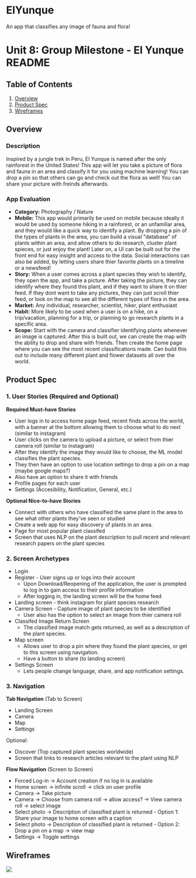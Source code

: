 # ElYunque
An app that classifies any image of fauna and flora! 

Unit 8: Group Milestone - El Yunque README 
===

## Table of Contents
1. [Overview](#Overview)
1. [Product Spec](#Product-Spec)
1. [Wireframes](#Wireframes)

## Overview
### Description
Inspired by a jungle trek in Peru, El Yunque is named after the only rainforest in the United States! This app will let you take a picture of flora and fauna in an area and classify it for you using machine learning! You can drop a pin so that others can go and check out the flora as well! You can share your picture with freinds afterwards. 


### App Evaluation
- **Category:** Photography / Nature 
- **Mobile:** This app would primarily be used on mobile because ideally it would be used by someone hiking in a rainforest, or an unfamiliar area, and they would like a quick way to identify a plant. By dropping a pin of the types of plants in the area, you can build a visual "database" of plants within an area, and allow others to do research, cluster plant spieces, or just enjoy the plant! Later on, a UI can be built out for the front end for easy insight and access to the data. Social interactions can also be added, by letting users share thier favorite plants on a timeline or a newsfeed!
- **Story:** When a user comes across a plant species they wish to identify, they open the app, and take a picture. After taking the picture, they can identify where they found this plant, and if they want to share it on thier feed. If they dont want to take any pictures, they can just scroll thier feed, or look on the map to see all the different types of flora in the area. 
- **Market:** Any individual, researcher, scientist, hiker, plant enthusiast 
- **Habit:** More likely to be used when a user is on a hike, on a trip/vacation, planning for a trip, or planning to go research plants in a specific area. 
- **Scope:** Start with the camera and classifier identifying plants whenever an image is captured. After this is built out, we can create the map with the ability to drop and share with friends. Then create the home page where you can see the most recent classifications made. Can build this out to include many different plant and flower datasets all over the world. 


## Product Spec
### 1. User Stories (Required and Optional)

**Required Must-have Stories**

* User logs in to access home page feed, recent finds across the world, with a banner at the bottom allowing them to choose what to do next (similar to instagram)
* User clicks on the camera to upload a picture, or select from thier camera roll (similar to instagram)
* After they identify the image they would like to choose, the ML model classifies the plant species. 
* They then have an option to use location settings to drop a pin on a map (maybe google maps?) 
* Also have an option to share it with friends
* Profile pages for each user
* Settings (Accesibility, Notification, General, etc.)

**Optional Nice-to-have Stories**

* Connect with others who have classified the same plant in the area to see what other plants they've seen or studied 
* Create a web app for easy discovery of plants in an area. 
* Page for most popular plant classifed 
* Screen that uses NLP on the plant description to pull recent and relevant research papers on the plant species 


### 2. Screen Archetypes

* Login 
* Register - User signs up or logs into their account
   * Upon Download/Reopening of the application, the user is prompted to log in to gain access to their profile information 
   * After logging in, the landing screen will be the home feed 
* Landing screen - think instagram for plant species research 
* Camera Screen - Capture image of plant species to be identified 
   * User also has the option to select an image from thier camera roll
* Classifed Image Return Screen
   * The classified image match gets returned, as well as a description of the plant species. 
* Map screen
   * Allows user to drop a pin where they found the plant species, or get to this screen using navigation. 
   * Have a button to share (to landing screen)
* Settings Screen
   * Lets people change language, share, and app notification settings.

### 3. Navigation

**Tab Navigation** (Tab to Screen)

* Landing Screen 
* Camera 
* Map
* Settings

Optional:
* Discover (Top captured plant species worldwide) 
* Screen that links to research articles relevant to the plant using NLP 

**Flow Navigation** (Screen to Screen)
* Forced Log-in -> Account creation if no log in is available
* Home screen -> infinite scroll -> click on user profile 
* Camera -> Take picture
* Camera -> Choose from camera roll -> allow access? -> View camera roll -> select image 
* Select photo -> Description of classified plant is returned - Option 1: Share your image to home screen with a caption
* Select photo -> Description of classified plant is returned - Option 2: Drop a pin on a map -> view map 
* Settings -> Toggle settings

## Wireframes
![](https://i.imgur.com/01PpAxd.jpg)
